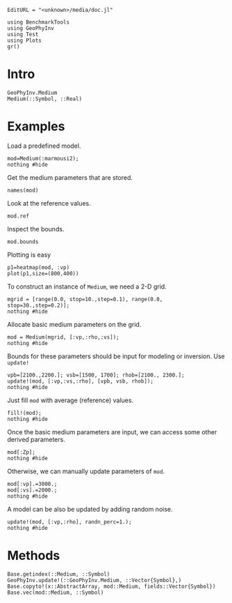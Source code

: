 ```@meta
EditURL = "<unknown>/media/doc.jl"
```

```@example doc
using BenchmarkTools
using GeoPhyInv
using Test
using Plots
gr()
```

# Intro

```@docs
GeoPhyInv.Medium
Medium(::Symbol, ::Real)
```

# Examples

Load a predefined model.

```@example doc
mod=Medium(:marmousi2);
nothing #hide
```

Get the medium parameters that are stored.

```@example doc
names(mod)
```

Look at the reference values.

```@example doc
mod.ref
```

Inspect the bounds.

```@example doc
mod.bounds
```

Plotting is easy

```@example doc
p1=heatmap(mod, :vp)
plot(p1,size=(800,400))
```

To construct an instance of `Medium`, we need a 2-D grid.

```@example doc
mgrid = [range(0.0, stop=10.,step=0.1), range(0.0, stop=30.,step=0.2)];
nothing #hide
```

Allocate basic medium parameters on the grid.

```@example doc
mod = Medium(mgrid, [:vp,:rho,:vs]);
nothing #hide
```

Bounds for these parameters should be input for modeling or inversion. Use `update!`

```@example doc
vpb=[2100.,2200.]; vsb=[1500, 1700]; rhob=[2100., 2300.];
update!(mod, [:vp,:vs,:rho], [vpb, vsb, rhob]);
nothing #hide
```

Just fill `mod` with average (reference) values.

```@example doc
fill!(mod);
nothing #hide
```

Once the basic medium parameters are input, we can access some other derived parameters.

```@example doc
mod[:Zp];
nothing #hide
```

Otherwise, we can manually update parameters of `mod`.

```@example doc
mod[:vp].=3000.;
mod[:vs].=2000.;
nothing #hide
```

A model can be also be updated by adding random noise.

```@example doc
update!(mod, [:vp,:rho], randn_perc=1.);
nothing #hide
```

# Methods
```@docs
Base.getindex(::Medium, ::Symbol)
GeoPhyInv.update!(::GeoPhyInv.Medium, ::Vector{Symbol},)
Base.copyto!(x::AbstractArray, mod::Medium, fields::Vector{Symbol})
Base.vec(mod::Medium, ::Symbol)
```

